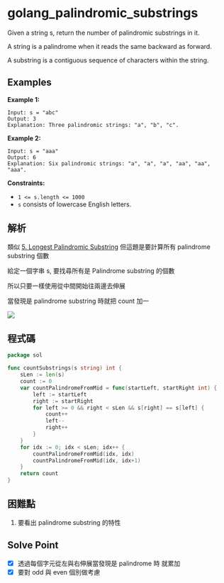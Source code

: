 # golang_palindromic_substrings

Given a string s, return the number of palindromic substrings in it.

A string is a palindrome when it reads the same backward as forward.

A substring is a contiguous sequence of characters within the string.

## Examples

**Example 1:**

```
Input: s = "abc"
Output: 3
Explanation: Three palindromic strings: "a", "b", "c".

```

**Example 2:**

```
Input: s = "aaa"
Output: 6
Explanation: Six palindromic strings: "a", "a", "a", "aa", "aa", "aaa".

```

**Constraints:**

- `1 <= s.length <= 1000`
- `s` consists of lowercase English letters.

## 解析

類似 [5. Longest Palindromic Substring](https://www.notion.so/5-Longest-Palindromic-Substring-53a75a24c3c348f1afb5fc9e4cf17718) 但這題是要計算所有 palindrome substring 個數

給定一個字串 s, 要找尋所有是 Palindrome substring 的個數

所以只要一樣使用從中間開始往兩邊去伸展

當發現是 palindrome substring 時就把 count 加一

![](https://i.imgur.com/V15tsZn.png)

## 程式碼
```go
package sol

func countSubstrings(s string) int {
	sLen := len(s)
	count := 0
	var countPalindromeFromMid = func(startLeft, startRight int) {
		left := startLeft
		right := startRight
		for left >= 0 && right < sLen && s[right] == s[left] {
			count++
			left--
			right++
		}
	}
	for idx := 0; idx < sLen; idx++ {
		countPalindromeFromMid(idx, idx)
		countPalindromeFromMid(idx, idx+1)
	}
	return count
}

```
## 困難點

1. 要看出 palindrome substring 的特性

## Solve Point

- [x]  透過每個字元從左與右伸展當發現是 palindrome 時 就累加
- [x]  要對 odd 與 even 個別做考慮